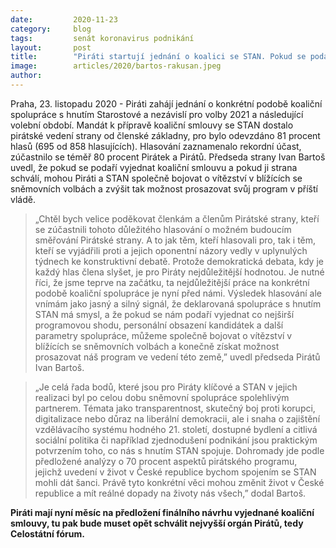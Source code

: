 ```yaml
---
date:         2020-11-23
category:     blog
tags:         senát koronavirus podnikání
layout:       post
title:        "Piráti startují jednání o koalici se STAN. Pokud se podaří vyjednat spolupráci, můžeme být vítězi příštích voleb, říká Bartoš"
image:        articles/2020/bartos-rakusan.jpeg
author:       
---
```


 

Praha, 23. listopadu 2020 - Piráti zahájí jednání o konkrétní podobě koaliční spolupráce s hnutím Starostové a nezávislí pro volby 2021 a následující volební období. Mandát k přípravě koaliční smlouvy se STAN dostalo pirátské vedení strany od členské základny, pro bylo odevzdáno 81 procent hlasů (695 od 858 hlasujících). Hlasování zaznamenalo rekordní účast, zúčastnilo se téměř 80 procent Pirátek a Pirátů. Předseda strany Ivan Bartoš uvedl, že pokud se podaří vyjednat koaliční smlouvu a pokud ji strana schválí, mohou Piráti a STAN společně bojovat o vítězství v blížících se sněmovních volbách a  zvýšit tak možnost prosazovat svůj program v příští vládě.


> „Chtěl bych velice poděkovat členkám a členům Pirátské strany, kteří se zúčastnili tohoto důležitého hlasování o možném budoucím směřování Pirátské strany. A to jak těm, kteří hlasovali pro, tak i těm, kteří se vyjádřili proti a jejich oponentní názory vedly v uplynulých týdnech ke konstruktivní debatě. Protože demokratická debata, kdy je každý hlas člena slyšet, je pro Piráty nejdůležitější hodnotou. Je nutné říci, že jsme teprve na začátku, ta nejdůležitější práce na konkrétní podobě koaliční spolupráce je nyní před námi. Výsledek hlasování ale vnímám jako jasný a silný signál, že deklarovaná spolupráce s hnutím STAN má smysl, a že pokud se nám podaří vyjednat co nejširší programovou shodu, personální obsazení kandidátek a další parametry spolupráce, můžeme společně bojovat o vítězství v blížících se sněmovních volbách a konečně získat možnost prosazovat náš program ve vedení této země,” uvedl předseda Pirátů Ivan Bartoš. 


> „Je celá řada bodů, které jsou pro Piráty klíčové a STAN v jejich realizaci byl po celou dobu sněmovní spolupráce spolehlivým partnerem. Témata jako transparentnost, skutečný boj proti korupci, digitalizace nebo důraz na liberální demokracii, ale i snaha o zajištění vzdělávacího systému hodného 21. století, dostupné bydlení a citlivá sociální politika či například zjednodušení podnikání jsou praktickým potvrzením toho, co nás s hnutím STAN spojuje. Dohromady jde podle předložené analýzy o 70 procent aspektů pirátského programu, jejichž uvedení v život v České republice bychom spojením se STAN mohli dát šanci. Právě tyto konkrétní věci  mohou změnit život v České republice a mít reálné dopady na životy nás všech,” dodal Bartoš.


**Piráti mají nyní měsíc na předložení finálního návrhu vyjednané koaliční smlouvy, tu pak bude muset opět schválit nejvyšší orgán Pirátů, tedy Celostátní fórum.**

